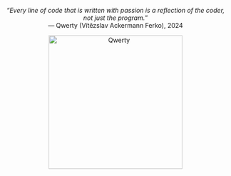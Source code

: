 <p align="center">
  <i>“Every line of code that is written with passion is a reflection of the coder, not just the program.</i>”<br/>
  — Qwerty (Vítězslav Ackermann Ferko), 2024
</p>
  
<p align="center">

  <img alt="Qwerty" width="300" src="https://qwerty.xyz/favicon_1.png" style="left: 0; right: 0; margin: auto;" >
</p>

